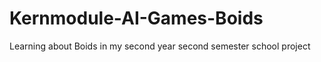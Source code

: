 # Kernmodule-AI-Games-Boids
Learning about Boids in my second year second semester school project
[](https://github.com/DoctorRon64/Kernmodule-AI-Games-Boids/blob/main/Flocking.mp4)
